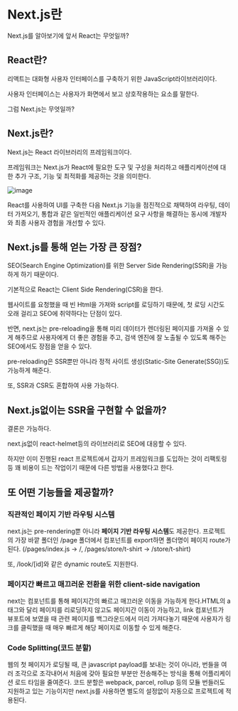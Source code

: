 # Next.js란

Next.js를 알아보기에 앞서 React는 무엇일까?

## React란?

리액트는 대화형 사용자 인터페이스를 구축하기 위한 JavaScript라이브러리이다.

사용자 인터페이스는 사용자가 화면에서 보고 상호작용하는 요소를 말한다.

그럼 Next.js는 무엇일까?

## Next.js란?

Next.js는 React 라이브러리의 프레임워크이다.

프레임워크는 Next.js가 React에 필요한 도구 및 구성을 처리하고 애플리케이션에 대한 추가 구조, 기능 및 최적화를 제공하는 것을 의미한다.

![image](https://user-images.githubusercontent.com/98325285/176468385-72f1cabe-993d-4aff-b876-df7f224c793e.png)

React를 사용하여 UI를 구축한 다음 Next.js 기능을 점진적으로 채택하여 라우팅, 데이터 가져오기, 통합과 같은 일빈적인 애플리케이션 요구 사항을 해결하는 동시에 개발자와 최종 사용자 경험을 개선할 수 있다.

## Next.js를 통해 얻는 가장 큰 장점?

SEO(Search Engine Optimization)를 위한 Server Side Rendering(SSR)을 가능하게 하기 때문이다.

기본적으로 React는 Client Side Rendering(CSR)을 한다.

웹사이트를 요청했을 때 빈 Html을 가져와 script를 로딩하기 때문에, 첫 로딩 시간도 오래 걸리고 SEO에 취약하다는 단점이 있다.

반면, next.js는 pre-reloading을 통해 미리 데이터가 렌더링된 페이지를 가져올 수 있게 해주므로 사용자에게 더 좋은 경험을 주고, 검색 엔진에 잘 노출될 수 있도록 해주는 SEO에서도 장점을 얻을 수 있다.

pre-reloading은 SSR뿐만 아니라 정적 사이트 생성(Static-Site Generate(SSG))도 가능하게 해준다.

또, SSR과 CSR도 혼합하여 사용 가능하다.

## Next.js없이는 SSR을 구현할 수 없을까?

결론은 가능하다.

next.js없이 react-helmet등의 라이브러리로 SEO에 대응할 수 있다.

하지만 이미 진행된 react 프로젝트에서 갑자기 프레임워크를 도입하는 것이 리팩토링 등 꽤 비용이 드는 작업이기 때문에 다른 방법을 사용했다고 한다.

## 또 어떤 기능들을 제공할까?

### 직관적인 페이지 기반 라우팅 시스템

next.js는 pre-rendering뿐 아니라 **페이지 기반 라우팅 시스템**도 제공한다. 프로젝트의 가장 바깥 폴더인 /page 폴더에서 컴포넌트를 export하면 폴더명이 페이지 route가 된다. (/pages/index.js → /, /pages/store/t-shirt → /store/t-shirt)

또, /look/[id]와 같은 dynamic route도 지원한다.

### 페이지간 빠르고 매끄러운 전환을 위한 client-side navigation

next는 <Link /> 컴포넌트를 통해 페이지간의 빠르고 매끄러운 이동을 가능하게 한다.HTML의 a태그와 달리 페이지를 리로딩하지 않고도 페이지간 이동이 가능하고, link 컴포넌트가 뷰포트에 보였을 때 관련 페이지를 백그라운드에서 미리 가져다놓기 때문에 사용자가 링크를 클릭했을 때 매우 빠르게 해당 페이지로 이동할 수 있게 해준다.

### Code Splitting(코드 분할)

웹의 첫 페이지가 로딩될 때, 큰 javascript payload를 보내는 것이 아니라, 번들을 여러 조각으로 조각내어서 처음에 갖아 필요한 부분만 전송해주는 방식을 통해 어플리케이션 로드 타임을 줄여준다. 코드 분할은 webpack, parcel, rollup 등의 모듈 번들러도 지원하고 있는 기능이지만 next.js를 사용하면 별도의 설정없이 자동으로 프로젝트에 적용된다.
